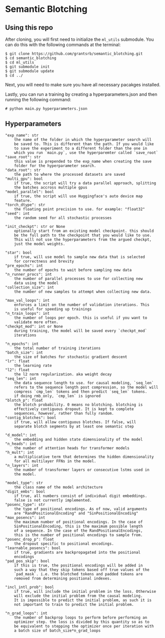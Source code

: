 # Semantic Blotching

## Using this repo
After cloning, you will first need to initialize the `ml_utils`
submodule. You can do this with the following commands at the terminal:

    $ git clone https://github.com/grantsrb/semantic_blotching.git
    $ cd semantic_blotching
    $ cd ml_utils
    $ git submodule init
    $ git submodule update
    $ cd ../

Next, you will need to make sure you have all necessary pacakges
installed.

Lastly, you can run a training by creating a hyperparameters.json and
then running the following command:

    # python main.py hyperparameters.json

## Hyperparameters

    "exp_name": str
        the name of the folder in which the hyperparameter search will
        be saved to. This is different than the path. If you would like
        to save the experiment to a different folder than the one in
        which you run `main.py`, use the hyperparemter called `save_root`
    "save_root": str
        this value is prepended to the exp_name when creating the save
        folder for the hyperparameter search.
    "data_root": str
        the path to where the processed datasets are saved
    "multi_gpu": bool
        if true, the script will try a data parallel approach, splitting
        the batches accross multiple gpus
    "model_parallel": bool
        if true, the script will use Huggingface's auto device map
        feature.
    "torch_dtype": str
        the floating point precision to use. for example: "float32"
    "seed": int
        the random seed for all stochastic processes

    "init_checkpt": str or None
        optionally start from an existing model checkpoint. this should
        be the full path to the checkpoint that you would like to use.
        This will not use the hyperparameters from the argued checkpt,
        just the model weights.

    "star": bool
        if true, will use model to sample new data that is selected
        for correctness and brevity
    "pre_epochs": int
        the number of epochs to wait before sampling new data
    "n_runner_procs": int
        the number of parallel processes to use for collecting new
        data using the model
    "collection_size": int
        the number of new samples to attempt when collecting new data.

    "max_val_loops": int
        enforces a limit on the number of validation iterations. This
        is useful for speeding up trainings
    "n_train_loops": int
        the number of loops per epoch. this is useful if you want to
        validate more often.
    "checkpt_mod": int or None
        during training, the model will be saved every `checkpt_mod`
        iterations

    "n_epochs": int
        the total number of training iterations
    "batch_size": int
        the size of batches for stochastic gradient descent
    "lr": float
        the learning rate
    "l2": float
        the l2 norm regularization. aka weight decay
    "seq_len": int
        the data sequence length to use. for causal modeling, `seq_len`
        refers to the sequence length post compression, so the model will
        compress `cmp_len` tokens and then predict `seq_len` tokens.
        if doing rmb_only, `cmp_len` is ignored
    "blotch_p": float
        the blotch probability. 0 means no blotching. blotching is
        effectively contiguous dropout. It is kept to complete
        sequences, however, rather than fully random.
    "contig_blotches": bool
        if true, will allow contiguous blotches. If false, will
        separate blotch segments by at least one semantic step

    "d_model": int
        the embedding and hidden state dimensionality of the model
    "n_heads": int
        the number of attention heads for transformer models
    "h_mult": int
        a multiplicative term that determines the hidden dimensionality
        for all multilayer FFNs in the model.
    "n_layers": int
        the number of transformer layers or consecutive lstms used in
        the model.

    "model_type": str
        the class name of the model architecture
    "digit_embs": bool
        if true, all numbers consist of individual digit embeddings.
        false is not currently implemented.
    "posenc_type": str
        the type of positional encodings. As of now, valid arguments
        are "RandPositionalEncoding" and "SinPositionalEncoding"
    "max_posencs": int
        the maximum number of positional encodings. In the case of
        SinPositionalEncoding, this is the maximum possible length
        of a sequence. In the case of the RandPositionalEncodings,
        this is the number of positional encodings to sample from.
    "posenc_drop_p": float
        the dropout specific to positional encodings.
    "learnable_posencs": bool
        if true, gradients are backpropagated into the positional
        encodings
    "pad_pos_skip": bool
        if this is true, the positional encodings will be added in
        such a way that they skip tokens based off true values of the
        `pad_mask`. i.e. the blotched tokens and padded tokens are
        removed from determining positional indexes.

    "incl_intl_prob": bool
        if true, will include the initial problem in the loss. Otherwise
        will exclude the initial problem from the causal modeling.
        It is impossible to predict the initial problem, as such it is
        not important to train to predict the initial problem.

    "n_grad_loops": int
        the number of backprop loops to perform before performing an
        optimizer step. the loss is divided by this quantity so as to
        be equivalent to stepping the optimizer once per iteration with
        a batch size of batch_size*n_grad_loops

    
